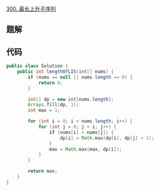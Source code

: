 [300. 最长上升子序列](https://leetcode-cn.com/problems/longest-increasing-subsequence/)

## 题解

## 代码
```java
public class Solution {
    public int lengthOfLIS(int[] nums) {
        if (nums == null || nums.length == 0) {
            return 0;
        }

        int[] dp = new int[nums.length];
        Arrays.fill(dp, 1);
        int max = 1;

        for (int i = 0; i < nums.length; i++) {
            for (int j = 0; j < i; j++) {
                if (nums[i] > nums[j]) {
                    dp[i] = Math.max(dp[i], dp[j] + 1);
                }
                max = Math.max(max, dp[i]);
            }
        }

        return max;
    }
}
```